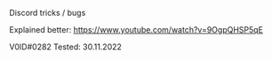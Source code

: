 
Discord tricks / bugs

Explained better: https://www.youtube.com/watch?v=9OgpQHSP5qE

V0ID#0282
Tested: 30.11.2022
